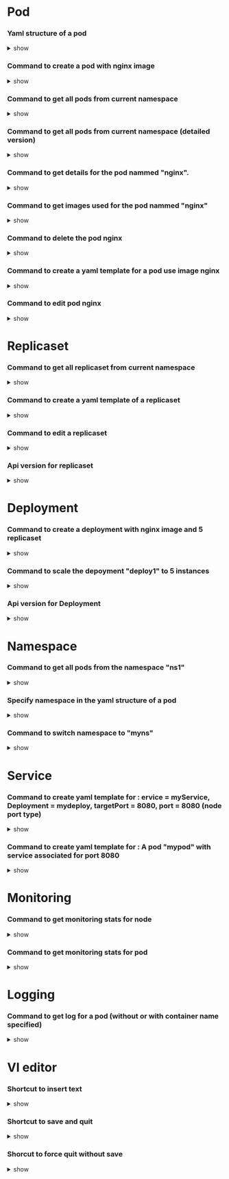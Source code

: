 # Pod

### Yaml structure of a pod

<details>
<summary>show</summary>
<p>

```yaml
apiVersion: v1
kind: Pod

metadata:
  name: mypod
    labels:
      app: mypod-app

spec:
  containers:
  - name: nginx
    image: nginx
```
</p>
</details>

### Command to create a pod with nginx image

<details>
<summary>show</summary>
<p>

`kubectl run nginx --image=nginx`

</p>
</details>


### Command to get all pods from current namespace

<details>
<summary>show</summary>
<p>

`kubectl get pods`

</p>
</details>


### Command to get all pods from current namespace (detailed version)

<details>
<summary>show</summary>
<p>

`kubectl get pods -o wide`

</p>
</details>


### Command to get details for the pod nammed "nginx".

<details>
<summary>show</summary>
<p>

`kubectl describe pod nginx`

</p>
</details>


### Command to get images used for the pod nammed "nginx"

<details>
<summary>show</summary>
<p>

`kubectl describe pod nginx | grep -i image`

</p>
</details>


### Command to delete the pod nginx

<details>
<summary>show</summary>
<p>

`kubectl delete pod nginx`

</p>
</details>


### Command to create a yaml template for a pod use image nginx

<details>
<summary>show</summary>
<p>

`kubectl run nginx --image=nginx --dry-run=client -o yaml > pod.yaml`

</p>
</details>


### Command to edit pod nginx

<details>
<summary>show</summary>
<p>

`kubectl edit pod nginx`

</p>
</details>


# Replicaset

### Command to get all replicaset from current namespace

<details>
<summary>show</summary>
<p>

`kubectl get replicaset`

</p>
</details>


### Command to create a yaml template of a replicaset

<details>
<summary>show</summary>
<p>

`kubectl create replicaset replica1 -o yaml > replica1.yaml`

</p>
</details>


### Command to edit a replicaset

<details>
<summary>show</summary>
<p>

`kubectl edit replicaset replica1`

</p>
</details>


### Api version for replicaset

<details>
<summary>show</summary>
<p>

`apps/v1`

</p>
</details>

# Deployment

### Command to create a deployment with nginx image and 5 replicaset

<details>
<summary>show</summary>
<p>

`kubectl create deployment --image=nginx nginx --replicas=5 --dry-run=client -o yaml > deployment.yaml`

`kubectl create deployment --image=nginx nginx --dry-run=client -o yaml > deployment.yaml`

</p>
</details>


### Command to scale the depoyment "deploy1" to 5 instances

<details>
<summary>show</summary>
<p>

`kubectl scale deployment deploy1 --replicas=5 `

</p>
</details>


### Api version for Deployment

<details>
<summary>show</summary>
<p>

`apps/v1`

</p>
</details>


# Namespace

### Command to get all pods from the namespace "ns1"

<details>
<summary>show</summary>
<p>

`kubectl get [resource=pods/deploy..] --namespace=myns`

`kubectl get [resource=pods/deploy..] -n myns`

</p>
</details>

### Specify namespace in the yaml structure of a pod

<details>
<summary>show</summary>
<p>

```yaml
apiVersion: v1
kind: Pod

metadata:
  name: mypod
  namespace: myns
    labels:
      app: mypod-app

spec:
  containers:
  - name: nginx
    image: nginx
```

</p>
</details>

### Command to switch namespace to "myns"

<details>
<summary>show</summary>
<p>

`kubectl config set-context --current --namespace=myns`

</p>
</details>


# Service

###  Command to create yaml template for : ervice = myService, Deployment = mydeploy, targetPort = 8080, port = 8080 (node port type)

<details>
<summary>show</summary>
<p>

`kubectl expose deployment mydeploy --name=myservice --target-port=8080 --type=NodePort --port=8080 --dry-run=client -o yaml > service.yaml`

`kubectl expose deployment nginx --port 80 --dry-run=client -o yaml > service.yaml`

</p>
</details>


### Command to create yaml template for :  A pod "mypod" with service associated for port 8080

<details>
<summary>show</summary>
<p>

`kubectl expose pod mypod --name=myservice  --type=NodePort --port=8080 --dry-run=client -o yaml > service.yaml`

`kubectl run mypod --image:nginx --port=8080 --expose --dry-run=client -o yaml > podwithservice.yaml`

</p>
</details>

# Monitoring

### Command to get monitoring stats for node

<details>
<summary>show</summary>
<p>

`kubectl top node`
</p>
</details>

### Command to get monitoring stats for pod

<details>
<summary>show</summary>
<p>

`kubectl top pod`

</p>
</details>

# Logging

### Command to get log for a pod (without or with container name specified)

<details>
<summary>show</summary>
<p>

`kubectl logs mypod`

`kubectl logs mypod mycontainer`

</p>
</details>

# VI editor

### Shortcut to insert text

<details>
<summary>show</summary>
<p>

I key


</p>
</details>

### Shortcut to save and quit

<details>
<summary>show</summary>
<p>

Esc + :wq

</p>
</details>

### Shorcut to force quit without save

<details>
<summary>show</summary>
<p>

Esc + :q!

</p>
</details>